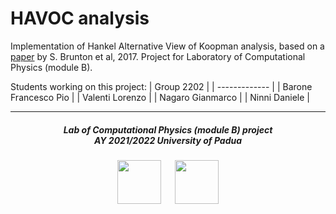 # HAVOC analysis

Implementation of Hankel Alternative View of Koopman analysis, based on a [paper](https://www.nature.com/articles/s41467-017-00030-8) by S. Brunton et al, 2017. Project for Laboratory of Computational Physics (module B).


Students working on this project:
| Group 2202  |
| ------------- |
| Barone Francesco Pio |
| Valenti Lorenzo |
| Nagaro Gianmarco | 
| Ninni Daniele |



***

<h5 align="center">Lab of Computational Physics (module B) project<br>AY 2021/2022 University of Padua</h5>

<p align="center">
  <img src="https://user-images.githubusercontent.com/62724611/166108149-7629a341-bbca-4a3e-8195-67f469a0cc08.png" alt="" height="70"/>
  &emsp;
  <img src="https://user-images.githubusercontent.com/62724611/166108076-98afe0b7-802c-4970-a2d5-bbb997da759c.png" alt="" height="70"/>
</p>
